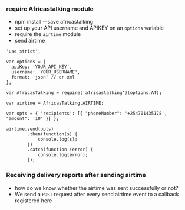 ### require Africastalking module

- npm install --save africastalking
- set up your API username and APIKEY on an ```options``` variable
- require the ```airtime``` module
- send airtime


```node
'use strict';

var options = {
  apiKey: 'YOUR_API_KEY',
  username: 'YOUR_USERNAME',
  format: 'json' // or xml
};

var AfricasTalking = require('africastalking')(options.AT);

var airtime = AfricasTalking.AIRTIME;

var opts = { 'recipients': [{ "phoneNumber": '+254701435178', "amount": '10' }] };

airtime.send(opts)
	    .then(function(s) {
	    	console.log(s);
	    })
	    .catch(function (error) {
	    	console.log(error);
	    });
```


### Receiving delivery reports after sending airtime

- how do we know whether the airtime was sent successfully or not?
- We send a ```POST``` request after every send airtime event to a callback registered here <link>
